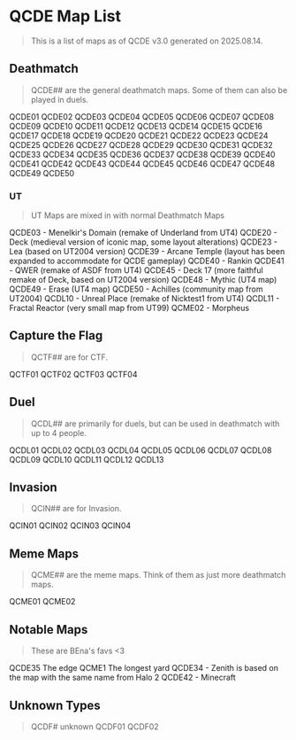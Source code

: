 # QCDE Map List

> This is a list of maps as of QCDE v3.0 generated on 2025.08.14.

## Deathmatch

> QCDE## are the general deathmatch maps. Some of them can also be played in duels.

QCDE01
QCDE02
QCDE03
QCDE04
QCDE05
QCDE06
QCDE07
QCDE08
QCDE09
QCDE10
QCDE11
QCDE12
QCDE13
QCDE14
QCDE15
QCDE16
QCDE17
QCDE18
QCDE19
QCDE20
QCDE21
QCDE22
QCDE23
QCDE24
QCDE25
QCDE26
QCDE27
QCDE28
QCDE29
QCDE30
QCDE31
QCDE32
QCDE33
QCDE34
QCDE35
QCDE36
QCDE37
QCDE38
QCDE39
QCDE40
QCDE41
QCDE42
QCDE43
QCDE44
QCDE45
QCDE46
QCDE47
QCDE48
QCDE49
QCDE50

### UT

> UT Maps are mixed in with normal Deathmatch Maps

QCDE03 - Menelkir's Domain (remake of Underland from UT4)
QCDE20 - Deck (medieval version of iconic map, some layout alterations)
QCDE23 - Lea (based on UT2004 version)
QCDE39 - Arcane Temple (layout has been expanded to accommodate for QCDE gameplay)
QCDE40 - Rankin
QCDE41 - QWER (remake of ASDF from UT4)
QCDE45 - Deck 17 (more faithful remake of Deck, based on UT2004 version)
QCDE48 - Mythic (UT4 map)
QCDE49 - Erase (UT4 map)
QCDE50 - Achilles (community map from UT2004)
QCDL10 - Unreal Place (remake of Nicktest1 from UT4)
QCDL11 - Fractal Reactor (very small map from UT99)
QCME02 - Morpheus

## Capture the Flag

> QCTF## are for CTF.

QCTF01
QCTF02
QCTF03
QCTF04

## Duel

> QCDL## are primarily for duels, but can be used in deathmatch with up to 4 people.

QCDL01
QCDL02
QCDL03
QCDL04
QCDL05
QCDL06
QCDL07
QCDL08
QCDL09
QCDL10
QCDL11
QCDL12
QCDL13

## Invasion

> QCIN## are for Invasion.

QCIN01
QCIN02
QCIN03
QCIN04

## Meme Maps

> QCME## are the meme maps. Think of them as just more deathmatch maps.

QCME01
QCME02

## Notable Maps

> These are BEna's favs <3

QCDE35  The edge
QCME1 The longest yard
QCDE34 - Zenith is based on the map with the same name from Halo 2
QCDE42 - Minecraft

## Unknown Types

> QCDF# unknown
QCDF01
QCDF02
